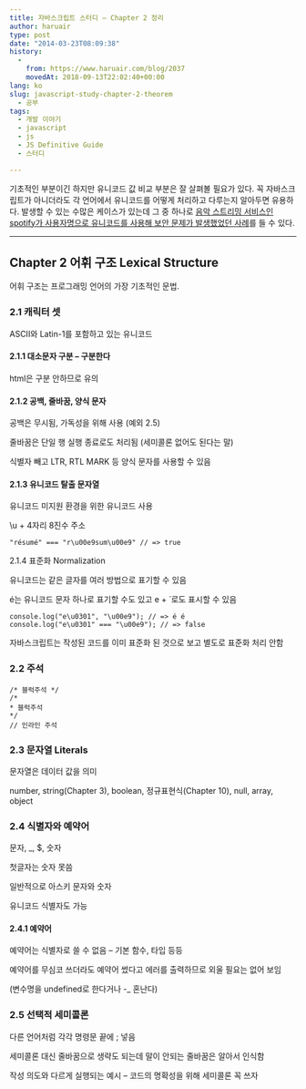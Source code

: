 ```yaml
---
title: 자바스크립트 스터디 – Chapter 2 정리
author: haruair
type: post
date: "2014-03-23T08:09:38"
history:
  - 
    from: https://www.haruair.com/blog/2037
    movedAt: 2018-09-13T22:02:40+00:00
lang: ko
slug: javascript-study-chapter-2-theorem
  - 공부
tags:
  - 개발 이야기
  - javascript
  - js
  - JS Definitive Guide
  - 스터디

---
```

기초적인 부분이긴 하지만 유니코드 값 비교 부분은 잘 살펴볼 필요가 있다. 꼭 자바스크립트가 아니더라도 각 언어에서 유니코드를 어떻게 처리하고 다루는지 알아두면 유용하다. 발생할 수 있는 수많은 케이스가 있는데 그 중 하나로 [음악 스트리밍 서비스인 spotify가 사용자명으로 유니코드를 사용해 보안 문제가 발생했었던 사례][1]를 들 수 있다.

* * *

## Chapter 2 어휘 구조 Lexical Structure

어휘 구조는 프로그래밍 언어의 가장 기초적인 문법.

### 2.1 캐릭터 셋

ASCII와 Latin-1를 포함하고 있는 유니코드

#### 2.1.1 대소문자 구분 &#8211; 구분한다

html은 구분 안하므로 유의

#### 2.1.2 공백, 줄바꿈, 양식 문자

공백은 무시됨, 가독성을 위해 사용 (예외 2.5)
  
줄바꿈은 단일 행 실행 종료로도 처리됨 (세미콜론 없어도 된다는 말)
  
식별자 빼고 LTR, RTL MARK 등 양식 문자를 사용할 수 있음

#### 2.1.3 유니코드 탈출 문자열

유니코드 미지원 환경을 위한 유니코드 사용
  
\u + 4자리 8진수 주소

    "résumé" === "r\u00e9sum\u00e9" // => true
    

2.1.4 표준화 Normalization
  
유니코드는 같은 글자를 여러 방법으로 표기할 수 있음
  
é는 유니코드 문자 하나로 표기할 수도 있고 e + ́ 로도 표시할 수 있음

    console.log("e\u0301", "\u00e9"); // => é é
    console.log("e\u0301" === "\u00e9"); // => false
    

자바스크립트는 작성된 코드를 이미 표준화 된 것으로 보고 별도로 표준화 처리 안함

### 2.2 주석

    /* 블럭주석 */
    /*
    * 블럭주석
    */
    // 인라인 주석
    

### 2.3 문자열 Literals

문자열은 데이터 값을 의미
  
number, string(Chapter 3), boolean, 정규표현식(Chapter 10), null, array, object

### 2.4 식별자와 예약어

문자, _, $, 숫자
  
첫글자는 숫자 못씀
  
일반적으로 아스키 문자와 숫자
  
유니코드 식별자도 가능

#### 2.4.1 예약어

예약어는 식별자로 쓸 수 없음 &#8211; 기본 함수, 타입 등등
  
예약어를 무심코 쓰더라도 예약어 썼다고 에러를 출력하므로 외울 필요는 없어 보임
  
(변수명을 undefined로 한다거나 -_ 혼난다)

### 2.5 선택적 세미콜론

다른 언어처럼 각각 명령문 끝에 ; 넣음
  
세미콜론 대신 줄바꿈으로 생략도 되는데 말이 안되는 줄바꿈은 알아서 인식함
  
작성 의도와 다르게 실행되는 예시 &#8211; 코드의 명확성을 위해 세미콜론 꼭 쓰자

 [1]: http://labs.spotify.com/2013/06/18/creative-usernames/
